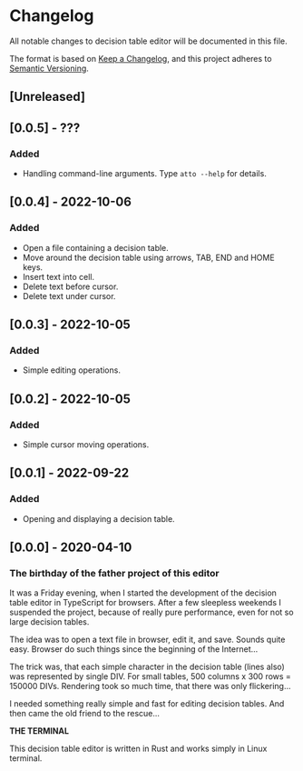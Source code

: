 # Changelog
All notable changes to decision table editor will be documented in this file.

The format is based on [Keep a Changelog](https://keepachangelog.com/en/1.0.0/),
and this project adheres to [Semantic Versioning](https://semver.org/spec/v2.0.0.html).

## [Unreleased]


## [0.0.5] - ???
### Added
- Handling command-line arguments. Type `atto --help` for details.

## [0.0.4] - 2022-10-06
### Added
- Open a file containing a decision table.
- Move around the decision table using arrows, TAB, END and HOME keys.
- Insert text into cell.
- Delete text before cursor.
- Delete text under cursor.

## [0.0.3] - 2022-10-05
### Added
- Simple editing operations.

## [0.0.2] - 2022-10-05
### Added
- Simple cursor moving operations.

## [0.0.1] - 2022-09-22
### Added
- Opening and displaying a decision table.

## [0.0.0] - 2020-04-10
### The birthday of the father project of this editor
It was a Friday evening, when I started the development of the decision table editor in TypeScript for browsers.
After a few sleepless weekends I suspended the project, because of really pure performance, even for not so large
decision tables.

The idea was to open a text file in browser, edit it, and save. Sounds quite easy.
Browser do such things since the beginning of the Internet... 

The trick was, that each simple character in the decision table (lines also) was represented by single DIV.
For small tables, 500 columns x 300 rows = 150000 DIVs. Rendering took so much time, that there was only flickering...

I needed something really simple and fast for editing decision tables. And then came the old friend to the rescue...

**THE TERMINAL**

This decision table editor is written in Rust and works simply in Linux terminal.
    
